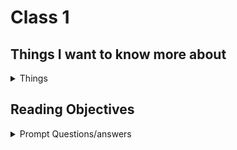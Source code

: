 # Class 1

## Things I want to know more about

<details markdown="block"><summary>Things</summary>

okay

</details>

## Reading Objectives

<details markdown="block"><summary>Prompt Questions/answers</summary>

### 1. Compose a short poem describing how HTTP sends data between computers.





### 2. Describe how HTML, CSS, and JS files are “parsed” in the browser.

### 3. How can you find images to add to a Website?
You can use google images, there is a copyright filter that will filter out any images that are copyrighted. You can also use your camera roll, or a billion other sources.

### 4. How do you create a String vs a Number in JavaScript?

### 5. What is a Variable and why are they important in JavaScript?

### 1. What is an HTML attribute?

### 2. Describe the Anatomy of an HTMl element.

### 3. What is the Difference between <article> and <section> element tags?

### 4. What Elements does a “typical” website include?

### 5. How does metadata influence Search Engine Optimization?

### 6. How is the <meta> HTML tag used when specifying metadata?


### 1. What is the first step to designing a Website?

### 2. What is the most important question to answer when designing a Website?

### 1. Why should you use an <h1> element over a <span> element to display a top level 
heading?

### 2. What are the benefits of using semantic tags in our HTML?


### 1. Describe 2 things that require JavaScript in the Browser?

### 2. How can you add JavaScript to an HTML document?

</details>